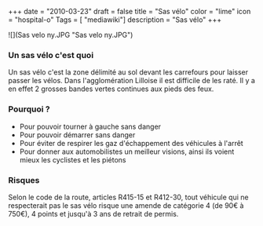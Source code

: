 +++
date = "2010-03-23"
draft = false
title = "Sas vélo"
color = "lime"
icon = "hospital-o"
Tags = [ "mediawiki"]
description = "Sas vélo"
+++

![](Sas velo ny.JPG "Sas velo ny.JPG")

### Un sas vélo c'est quoi

Un sas vélo c'est la zone délimité au sol devant les carrefours pour
laisser passer les vélos. Dans l'agglomération Lilloise il est difficile
de les raté. Il y a en effet 2 grosses bandes vertes continues aux pieds
des feux.

### Pourquoi ?

-   Pour pouvoir tourner à gauche sans danger
-   Pour pouvoir démarrer sans danger
-   Pour éviter de respirer les gaz d'échappement des véhicules à
    l'arrêt
-   Pour donner aux automobilistes un meilleur visions, ainsi ils voient
    mieux les cyclistes et les piétons

### Risques

Selon le code de la route, articles R415-15 et R412-30, tout véhicule
qui ne respecterait pas le sas vélo risque une amende de catégorie 4 (de
90€ à 750€), 4 points et jusqu'à 3 ans de retrait de permis.
